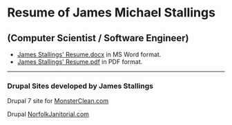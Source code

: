 # Resume of James Michael Stallings 
## (Computer Scientist / Software Engineer)
  * [James Stallings' Resume.docx](https://github.com/coffee247/Resume/raw/master/Stallings%2C%20James%20M._Resume_Oct-2019_Final_.docx) in MS Word format.
  * [James Stallings' Resume.pdf](https://github.com/coffee247/Resume/blob/master/Stallings%2C%20James%20M._Resume_Oct-2019_Final_.pdf) in PDF format.
  
  
----
### Drupal Sites developed by James Stallings
  Drupal 7 site for [MonsterClean.com](http://bit.ly/2pP4MqE)
  
  Drupal [NorfolkJanitorial.com](http://www.norfolkjanitorial.com)
